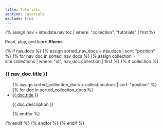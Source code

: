 ```yaml
---
title: Tutorials
section: Tutorials
exclude: true
---
```

{% assign nav = site.data.nav.toc | where: "collection", "tutorials" | first %}
<section id="{{ doc.id | slugify }}" class="doc-content {{ doc.id | slugify }}">
	<section class="left-docs">
		<p>Read, play, and <i>learn <b>Steem</b></i>.</p>
		{% if nav.docs %}
			{% assign sorted_nav_docs = nav.docs | sort: "position" %}
			{% for nav_doc in sorted_nav_docs %}
				{% assign collection = site.collections | where: "id", nav_doc.collection | first %}
				{% if collection %}
					<a id="{{ nav_doc.collection | slugify }}"></a>
					<h3>{{ nav_doc.title }}</h3>
					<ul>
						{% assign sorted_collection_docs = collection.docs | sort: "position" %}
						{% for doc in sorted_collection_docs %}
						<li>
							<a href="{{ doc.id }}">{{ doc.title }}</a>
							<p class="overview">{{ doc.description }}</p>
						</li>
						{% endfor %}
					</ul>
				{% endif %}
			{% endfor %}
		{% endif %}
	</section>
</section>
